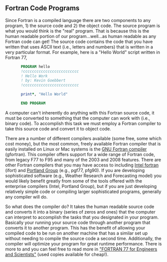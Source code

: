 ## Fortran Code Programs

Since Fortran is a compiled language there are two components to any program, 1\) the source code and 2\) the object code. The source program is what you would think is the "real" program. That is because this is the human readable portion of our program...well...as human readable as any Fortran code can get! The source code contains the code that you have written that uses ASCII text \(i.e., letters and numbers\) that is written in a very particular format. For example, here is a "Hello World" script written in Fortran 77,

```fortran
       PROGRAM hello
       !ccccccccccccccccccccccccc
       ! Hello Work
       ! by: Kevin Goebbert
       !ccccccccccccccccccccccccc

       print*, "Hello World"

       END PROGRAM
```

A computer can't inherently do anything with this Fortran source code, it must be converted to something that the computer can work with \(i.e., binary code\). To accomplish this task we must employ a Fortran compiler to take this source code and convert it to object code.

There are a number of different compilers available \(some free, some which cost money\), but the most common, freely available Fortran compiler that is easily installed on Linux or Mac systems is the [GNU Fortran compiler](https://gcc.gnu.org/fortran/) \(gfortran\). This compiler offers support for a wide range of Fortran code, from legacy F77 to F95 and many of the 2003 and 2008 features. There are other Fortran compilers that you may have access to including [Intel fortran](https://software.intel.com/en-us/fortran-compilers) \(ifort\) and [Portland Group](http://www.pgroup.com) \(e.g., pgf77, pfg90\). If you are developing sophisticated software \(e.g., Weather Research and Forecasting model\) you would likely benefit greatly from some of the tools offered with the enterprise compilers \(Intel, Portland Group\), but if you are just developing relatively simple code or compiling larger sophisticated programs, generally any compiler will do.

So what does the compiler do? It takes the human readable source code and converts it into a binary \(series of zeros and ones\) that the computer can interpret to accomplish the tasks that you designated in your program. Basically your running your source code through another program that converts it to another program. This has the benefit of allowing your compiled code to be run on another machine that has a similar set up without needing to compile the source code a second time. Additionally, the compiler will optimize your program for great runtime performance. There is more to and you can feel free to read more in ["FORTRAN 77 for Engineers and Scientists"](https://books.google.com/books/about/FORTRAN_77_for_Engineers_and_Scientists.html?id=e4Q_AQAAIAAJ) \(used copies available for cheap!\).
